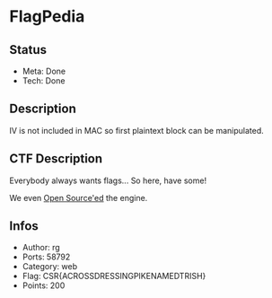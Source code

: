 FlagPedia
=========

## Status
* Meta: Done
* Tech: Done

## Description
IV is not included in MAC so first plaintext block can be manipulated.

## CTF Description
Everybody always wants flags... So here, have some!

We even [Open Source'ed](download) the engine.

## Infos

* Author: rg
* Ports: 58792
* Category: web
* Flag: CSR{ACROSSDRESSINGPIKENAMEDTRISH}
* Points: 200
